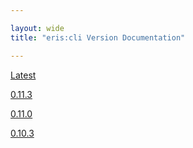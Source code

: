 ```yaml
---

layout: wide
title: "eris:cli Version Documentation"

---
```


[Latest](latest/eris)

[0.11.3](0.11.3/eris)

[0.11.0](0.11.0/eris)

[0.10.3](0.10.3/eris)
